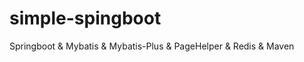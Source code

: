 # simple-spingboot
Springboot &amp; Mybatis &amp; Mybatis-Plus &amp; PageHelper &amp; Redis &amp; Maven

